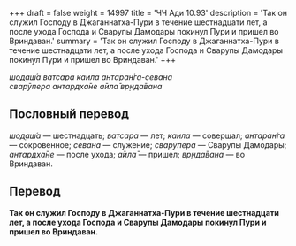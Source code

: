 +++
draft = false
weight = 14997
title = 'ЧЧ Ади 10.93'
description = 'Так он служил Господу в Джаганнатха-Пури в течение шестнадцати лет, а после ухода Господа и Сварупы Дамодары покинул Пури и пришел во Вриндаван.'
summary = 'Так он служил Господу в Джаганнатха-Пури в течение шестнадцати лет, а после ухода Господа и Сварупы Дамодары покинул Пури и пришел во Вриндаван.'
+++

_шод̣аш́а ватсара каила антаран̇га-севана  
сварӯпера антардха̄не а̄ила̄ вр̣нда̄вана_

## Пословный перевод

_шод̣аш́а_ — шестнадцать; _ватсара_ — лет; _каила_ — совершал; _антаран̇га_ — сокровенное; _севана_ — служение; _сварӯпера_ — Сварупы Дамодары; _антардха̄не_ — после ухода; _а̄ила̄_ — пришел; _вр̣нда̄вана_ — во Вриндаван.

## Перевод

**Так он служил Господу в Джаганнатха-Пури в течение шестнадцати лет, а после ухода Господа и Сварупы Дамодары покинул Пури и пришел во Вриндаван.**
